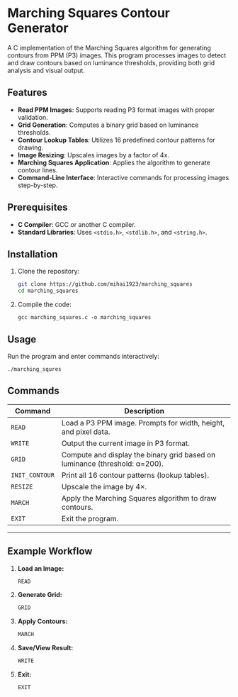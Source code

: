# Marching Squares Contour Generator

A C implementation of the Marching Squares algorithm for generating contours from PPM (P3) images. This program processes images to detect and draw contours based on luminance thresholds, providing both grid analysis and visual output.

## Features

- **Read PPM Images**: Supports reading P3 format images with proper validation.
- **Grid Generation**: Computes a binary grid based on luminance thresholds.
- **Contour Lookup Tables**: Utilizes 16 predefined contour patterns for drawing.
- **Image Resizing**: Upscales images by a factor of 4x.
- **Marching Squares Application**: Applies the algorithm to generate contour lines.
- **Command-Line Interface**: Interactive commands for processing images step-by-step.

## Prerequisites

- **C Compiler**: GCC or another C compiler.
- **Standard Libraries**: Uses `<stdio.h>`, `<stdlib.h>`, and `<string.h>`.

## Installation

1. Clone the repository:
   ```bash
   git clone https://github.com/mihai1923/marching_squares
   cd marching_squares
   ```

2. Compile the code:
    ```shell
    gcc marching_squares.c -o marching_squares
    ```

## Usage

Run the program and enter commands interactively:
```shell
./marching_squres
```

## Commands

| Command       | Description                                                                 |
|---------------|-----------------------------------------------------------------------------|
| `READ`        | Load a P3 PPM image. Prompts for width, height, and pixel data.             |
| `WRITE`       | Output the current image in P3 format.                                     |
| `GRID`        | Compute and display the binary grid based on luminance (threshold: α=200). |
| `INIT_CONTOUR`| Print all 16 contour patterns (lookup tables).                             |
| `RESIZE`      | Upscale the image by 4×.                                                   |
| `MARCH`       | Apply the Marching Squares algorithm to draw contours.                     |
| `EXIT`        | Exit the program.                                                         |

---

## Example Workflow

1. **Load an Image:**

   ```bash
   READ

2. **Generate Grid:**
    ```bash
    GRID
    ```

3. **Apply Contours:**
    ```bash
    MARCH
    ```

4. **Save/View Result:**
   ```bash
   WRITE
   ```

5. **Exit:**
   ```bash
   EXIT
   ```
